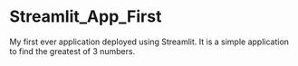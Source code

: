 # Streamlit_App_First
My first ever application deployed using Streamlit. It is a simple application to find the greatest of 3 numbers.
